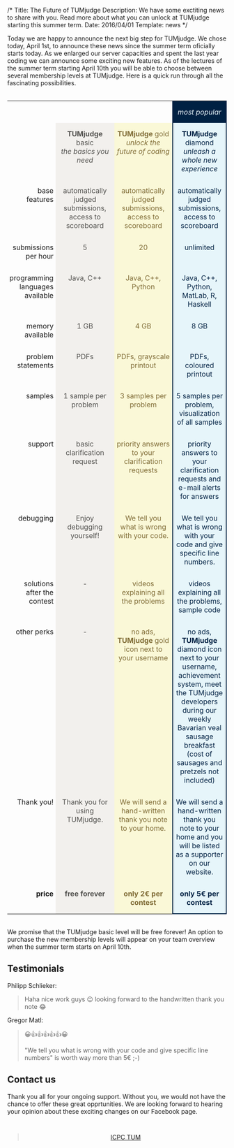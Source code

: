 /*
Title: The Future of TUMjudge
Description: We have some exctiting news to share with you. Read more about what you can unlock at TUMjudge starting this summer term.
Date: 2016/04/01
Template: news
*/

Today we are happy to announce the next big step for TUMjudge. We chose
today, April 1st, to announce these news since the summer term oficially
starts today.  As we enlarged our server capacities and spent the last year
coding we can announce some exciting new features.  As of the lectures of
the summer term starting April 10th you will be able to choose between
several membership levels at TUMjudge.  Here is a quick run through all the
fascinating possibilities.

<style>
.premium {
	width: 100%;
	margin: 2em 0;
}

.premium .basic, .premium .gold, .premium .diamond, .premium .popular {
	width: 28%;
	text-align: center;
	padding: 15px 5px;
	vertical-align: top;
}

.premium .category {
	width: 19%;
	text-align: right;
	padding: 15px 5px;
	vertical-align: top;
}

.premium .basic {
	color: #51504d;
	background-color: #f2f0ed;
}

.premium .gold {
	color: #7f6b35;
	background-color: #faf8d7;
}

.premium .diamond {
	color: #002143;
	background-color: #e6f5fa;
	border-left: 2px solid #002143;
	border-right: 2px solid #002143;
}

.premium .popular {
	color: #e6f5fa;
	background-color: #002143;
	border-left: 2px solid #002143;
	border-right: 2px solid #002143;
}
</style>

<table class="premium">
	<tr>
		<td></td>
		<td></td>
		<td></td>
		<td class="popular"><i>most popular</i></td>
	</tr>
	<tr>
		<td class="category"></td>
		<td class="basic"><b>TUMjudge</b> basic<br /><i>the basics you need</i></td>
		<td class="gold"><b>TUMjudge</b> gold<br /><i>unlock the future of coding</i></td>
		<td class="diamond"><b>TUMjudge</b> diamond<br /><i>unleash a whole new experience</i></td>
	</tr>
	<tr>
		<td class="category">base features</td>
		<td class="basic">automatically judged submissions, access to scoreboard</td>
		<td class="gold">automatically judged submissions, access to scoreboard</td>
		<td class="diamond">automatically judged submissions, access to scoreboard</td>
	</tr>
	<tr>
		<td class="category">submissions per hour</td>
		<td class="basic">5</td>
		<td class="gold">20</td>
		<td class="diamond">unlimited</td>
	</tr>
	<tr>
		<td class="category">programming languages available</td>
		<td class="basic">Java, C++</td>
		<td class="gold">Java, C++, Python</td>
		<td class="diamond">Java, C++, Python, MatLab, R, Haskell</td>
	</tr>
	<tr>
		<td class="category">memory available</td>
		<td class="basic">1 GB</td>
		<td class="gold">4 GB</td>
		<td class="diamond">8 GB</td>
	</tr>
	<tr>
		<td class="category">problem statements</td>
		<td class="basic">PDFs</td>
		<td class="gold">PDFs, grayscale printout</td>
		<td class="diamond">PDFs, coloured printout</td>
	</tr>
	<tr>
		<td class="category">samples</td>
		<td class="basic">1 sample per problem</td>
		<td class="gold">3 samples per problem</td>
		<td class="diamond">5 samples per problem, visualization of all samples</td>
	</tr>
	<tr>
		<td class="category">support</td>
		<td class="basic">basic clarification request</td>
		<td class="gold">priority answers to your clarification requests</td>
		<td class="diamond">priority answers to your clarification requests and e-mail alerts for answers</td>
	</tr>
	<tr>
		<td class="category">debugging</td>
		<td class="basic">Enjoy debugging yourself!</td>
		<td class="gold">We tell you what is wrong with your code.</td>
		<td class="diamond">We tell you what is wrong with your code and give specific line numbers.</td>
	</tr>
	<tr>
		<td class="category">solutions after the contest</td>
		<td class="basic">-</td>
		<td class="gold">videos explaining all the problems</td>
		<td class="diamond">videos explaining all the problems, sample code</td>
	</tr>
	<tr>
		<td class="category">other perks</td>
		<td class="basic">-</td>
		<td class="gold">no ads, <b>TUMjudge</b> gold icon next to your username</td>
		<td class="diamond">no ads, <b>TUMjudge</b> diamond icon next to your username, achievement system, meet the TUMjudge developers during our weekly Bavarian veal sausage breakfast (cost of sausages and pretzels not included)</td>
	</tr>
	<tr>
		<td class="category">Thank you!</td>
		<td class="basic">Thank you for using TUMjudge.</td>
		<td class="gold">We will send a hand-written thank you note to your home.</td>
		<td class="diamond">We will send a hand-written thank you note to your home and you will be listed as a supporter on our website.</td>
	</tr>
	<tr>
		<td class="category"><b>price</b></td>
		<td class="basic"><b>free forever</b></td>
		<td class="gold"><b>only 2&euro; per contest</b></td>
		<td class="diamond" style="border-bottom: 2px solid #002143;"><b>only 5&euro; per contest</b></td>
	</tr>
</table>

We promise that the TUMjudge basic level will be free forever! An option to
purchase the new membership levels will appear on your team overview when
the summer term starts on April 10th. 

## Testimonials

Philipp Schlieker:
> Haha nice work guys 😉 looking forward to the handwritten thank you note 😂

Gregor Matl:
> 😀👍👍👍👍👍😀
> 
> "We tell you what is wrong with your code and give specific line numbers" is worth way more than 5€ ;-)

## Contact us

Thank you all for your ongoing support. Without you, we would not have the
chance to offer these great opprtunities.  We are looking forward to hearing
your opinion about these exciting changes on our Facebook page.

<div style="text-align: center; width: 100%; clear: both; padding: 1em 0;">
<div class="fb-page" data-href="https://www.facebook.com/icpctum/" data-tabs="timeline" data-width="500" data-small-header="false" data-adapt-container-width="true" data-hide-cover="false" data-show-facepile="true"><div class="fb-xfbml-parse-ignore"><blockquote cite="https://www.facebook.com/icpctum/"><a href="https://www.facebook.com/icpctum/">ICPC TUM</a></blockquote></div></div>
</div>